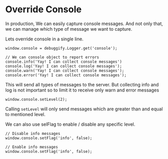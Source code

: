 # Override Console

In production, We can easily capture console messages. And not only that, we can manage which type of message we want to capture.

Lets override console in a single line.

    window.console = debuggify.Logger.get('console');

    // We can console object to report errors
    console.info('Yay! I can collect console messages')
    console.log('Yay! I can collect console messages');
    console.warn('Yay! I can collect console messages');
    console.error('Yay! I can collect console messages');


This will send all types of messages to the server. But collecting info and log is not important so to limit it to receive only warn and error messages


    window.console.setLevel(2);


Calling `setLevel` will only send messages which are greater than and equal to mentioned level.

We can also use selFlag to enable / disable any specific level.

    // Disable info messages
    window.console.setFlag('info', false);

    // Enable info messages
    window.console.setFlag('info', false);


